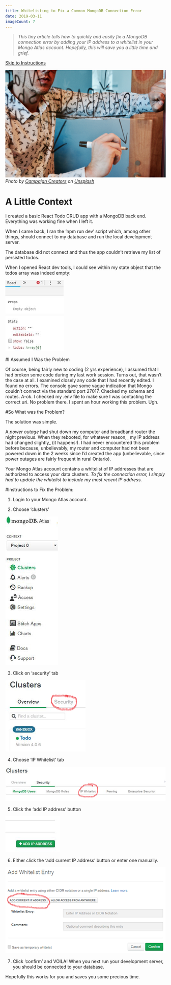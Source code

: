 ```yaml
---
title: Whitelisting to Fix a Common MongoDB Connection Error
date: 2019-03-11
imageCount: 7
---
```


> _This tiny article tells how to quickly and easily fix a MongoDB connection error by adding your IP address to a whitelist in your Mongo Atlas account. Hopefully, this will save you a little time and grief._

[Skip to Instructions](#instructions)

![Database](./campaign-creators-IKHvOlZFCOg-unsplash.jpg)
_Photo by [Campaign Creators][1] on [Unsplash][2]_

# A Little Context

I created a basic React Todo CRUD app with a MongoDB back end. Everything was working fine when I left it.

When I came back, I ran the ‘npm run dev’ script which, among other things, should connect to my database and run the local development server.

The database did not connect and thus the app couldn’t retrieve my list of persisted todos.

When I opened React dev tools, I could see within my state object that the todos array was indeed empty:

![Empty Array](./empty-array.jpeg)

#I Assumed I Was the Problem

Of course, being fairly new to coding (2 yrs experience), I assumed that I had broken some code during my last work session. Turns out, that wasn’t the case at all.
I examined closely any code that I had recently edited. I found no errors.
The console gave some vague indication that Mongo couldn’t connect via the standard port 27017.
Checked my schema and routes. A-ok.
I checked my .env file to make sure I was contacting the correct uri. No problem there.
I spent an hour working this problem. Ugh.

#So What was the Problem?

The solution was simple.

A _power outage_ had shut down my computer and broadband router the night previous. When they rebooted, for whatever reason,_ my IP address had changed slightly_ (it happens!). I had never encountered this problem before because, unbelievably, my router and computer had not been powered down in the 2 weeks since I’d created the app (unbelievable, since power outages are fairly frequent in rural Ontario).

Your Mongo Atlas account contains a whitelist of IP addresses that are authorized to access your data clusters. _To fix the connection error, I simply had to update the whitelist to include my most recent IP address._

#<a name="instructions"></a>Instructions to Fix the Problem:

1. Login to your Mongo Atlas account.

2. Choose ‘clusters’

![Clusters](./clusters.jpeg)

3. Click on ‘security’ tab

![Security](./security.png)

4. Choose ‘IP Whitelist’ tab

![Whitelist](./whitelist.png)

5. Click the ‘add IP address’ button

![Ip Address Button](./ip-address-button.jpeg)

6. Either click the ‘add current IP address’ button or enter one manually.

![Choose IP](./Choose-manual-or-other.png)

7. Click ‘confirm’ and VOILA! When you next run your development server, you should be connected to your database.

Hopefully this works for you and saves you some precious time.

[1]: https://unsplash.com/@campaign_creators?utm_source=medium&utm_medium=referral
[2]: https://unsplash.com/?utm_source=medium&utm_medium=referral
